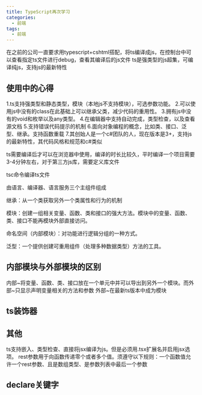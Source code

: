 ```yaml
---
title: TypeScript再次学习 
categories:
  - 前端
tags:
  - 前端
---
```

<!--more-->
在之前的公司一直要求用typescript+cshtml搭配，将ts编译成js，在控制台中可以查看指定ts文件进行debug，查看其编译后的js文件
ts是强类型的js超集，可编译纯js，支持js的最新特性

## 使用中的心得
1.ts支持强类型和静态类型，模块（本地js不支持模块），可选参数功能。
2.可以使用js中没有的class在此基础上可以继承父类，减少代码的重用性。
3.拥有js中没有的void和枚举以及any类型。
4.在编辑器中支持自动完成，类型检查，以及查看源文档
5.支持错误代码提示的机制
6.面向对象编程的概念，比如类、接口、泛型、继承。支持函数重载
7.其创始人是一个c#团队的人，现在版本是3+，支持js的最新特性，其代码风格和规范和c#类似

ts需要编译后才可以在浏览器中使用，编译的时长比较久，平时编译一个项目需要3-4分钟左右，对于第三方js库，需要定义库文件

tsc命令编译ts文件

由语言、编译器、语言服务三个主组件组成

继承：从一个类获取另外一个类属性和行为的机制

模块：创建一组相关变量、函数、类和接口的强大方法。模块中的变量、函数、类、接口不能再模块外部直接访问。

命名空间（内部模块）：对功能进行逻辑分组的一种方式。

泛型：一个提供创建可重用组件（处理多种数据类型）方法的工具。

## 内部模块与外部模块的区别
内部~将变量、函数、类、接口放在一个单元中并可以导出到另外一个模块。而外部~只显示声明变量相关的方法和参数
外部~在最新ts版本中成为模块

## ts装饰器

## 其他
ts支持嵌入、类型检查、直接将jsx编译为js。但是必须用.tsx扩展名并启用jsx选项。
rest参数用于向函数传递零个或者多个值。须遵守以下规则：一个函数值允许一个rest参数、且是数组类型、是参数列表中最后一个参数

## declare关键字